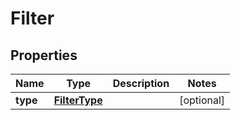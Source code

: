 
# Filter

## Properties
Name | Type | Description | Notes
------------ | ------------- | ------------- | -------------
**type** | [**FilterType**](FilterType.md) |  |  [optional]



